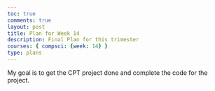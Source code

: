 ```yaml
---
toc: true
comments: true
layout: post
title: Plan for Week 14
description: Final Plan for this trimester
courses: { compsci: {week: 14} }
type: plans
---
```


<p>My goal is to get the CPT project done and complete the code for the project.</p>